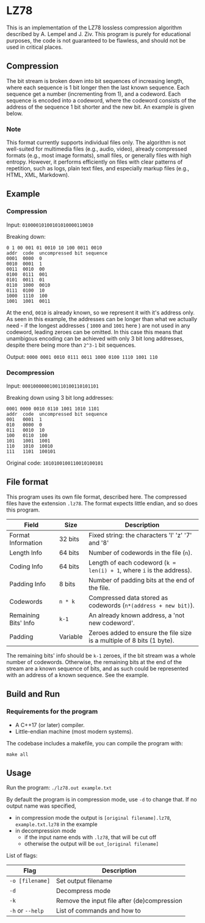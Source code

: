 # LZ78

This is an implementation of the LZ78 lossless compression algorithm described by A. Lempel and J. Ziv.
This program is purely for educational purposes, the code is not guaranteed to be flawless, and should not be used in critical places. 

## Compression

The bit stream is broken down into bit sequences of increasing length, where each sequence is 1 bit longer then the last known sequence. Each sequence get a number (incrementing from 1), and a codeword. Each sequence is encoded into a codeword, where the codeword consists of the address of the sequence 1 bit shorter and the new bit. An example is given below.

### Note

This format currently supports individual files only. The algorithm is not well-suited for multimedia files (e.g., audio, video), already compressed formats (e.g., most image formats), small files, or generally files with high entropy. However, it performs efficiently on files with clear patterns of repetition, such as logs, plain text files, and especially markup files (e.g., HTML, XML, Markdown).

## Example

### Compression

Input:
`01000010100101010000110010`

Breaking down:

```
0 1 00 001 01 0010 10 100 0011 0010
addr  code  uncompressed bit sequence
0001  0000  0
0010  0001  1
0011  0010  00
0100  0111  001 
0101  0011  01
0110  1000  0010
0111  0100  10
1000  1110  100
1001  1001  0011
```

At the end, `0010` is already known, so we represent it with it's address only. As seen in this example, the addresses can be longer than what we actually need - if the longest addresses ( `1000` and `1001` here ) are not used in any codeword, leading zeroes can be omitted. In this case this means that unambigous encoding can be achieved with only 3 bit long addresses, despite there being more than `2^3-1` bit sequences. 

Output:
`0000 0001 0010 0111 0011 1000 0100 1110 1001 110`

### Decompression

Input:
`
0001000000100110100110101101
`

Breaking down using 3 bit long addresses:

```
0001 0000 0010 0110 1001 1010 1101
addr  code  uncompressed bit sequence
001   0001  1
010   0000  0
011   0010  10
100   0110  100
101   1001  1001
110   1010  10010
111   1101  100101 
```

Original code:
`
1010100100110010100101
`

## File format

This program uses its own file format, described here. The compressed files have the extension `.lz78`. The format expects little endian, and so does this program.
 
| Field                | Size       | Description                                                                 |
|----------------------|------------|-----------------------------------------------------------------------------|
| Format Information   | 32 bits    | Fixed string: the characters 'l' 'z' '7' and '8'                            |
| Length Info          | 64 bits    | Number of codewords in the file (`n`).                                      |
| Coding Info          | 64 bits    | Length of each codeword (`k = len(i) + 1`, where `i` is the address).       |
| Padding Info         |  8 bits    | Number of padding bits at the end of the file.                              |
| Codewords            | `n * k`    | Compressed data stored as codewords (`n*(address + new bit)`).              |
| Remaining Bits' Info | `k-1`      | An already known address, a 'not new codeword'.                             |
| Padding              | Variable   | Zeroes added to ensure the file size is a multiple of 8 bits (1 byte).      |
 
The remaining bits' info should be `k-1` zeroes, if the bit stream was a whole number of codewords. Otherwise, the remaining bits at the end of the stream are a known sequence of bits, and as such could be represented with an address of a known sequence. See the example.

## Build and Run 

### Requirements for the program

 * A C++17 (or later) compiler.
 * Little-endian machine (most modern systems).

The codebase includes a makefile, you can compile the program with:

`make all`

## Usage

Run the program: 
`./lz78.out example.txt`

By default the program is in compression mode, use `-d` to change that. If no output name was specified, 

 * in compression mode the output is `[original filename].lz78`, `example.txt.lz78` in the example
 * in decompression mode
   * if the input name ends with `.lz78`, that will be cut off
   * otherwise the output will be `out_[original filename]`

List of flags:

| Flag             | Description                                 |
|------------------|---------------------------------------------|
| `-o [filename]`  | Set output filename                         |
| `-d`             | Decompress mode                             |
| `-k`             | Remove the input file after (de)compression |
| `-h` or `--help` | List of commands and how to                 |
